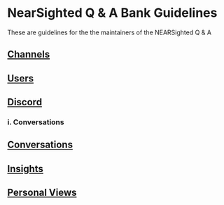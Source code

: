 # NearSighted Q & A Bank Guidelines

These are guidelines for the the maintainers of the NEARSighted Q & A 
## [Channels](https://github.com/near-sighted/NearSightedGL/blob/main/Channels.md)
## [Users](https://hackmd.io/nvMa0vC0QVag6mOK20RmrA)
## [Discord](https://hackmd.io/Z2NWK6ZYRjC-hBdpc5qWbA)
### i. Conversations
## [Conversations](https://hackmd.io/piIu7WGbTQ2Wpr1Jo2KKLw)
## [Insights](https://hackmd.io/PtGLZr4eRmW8rK-yQ4-Fzw)

## [Personal Views](https://hackmd.io/4Dq8BN7GRwS2u90-MAUwtQ)
